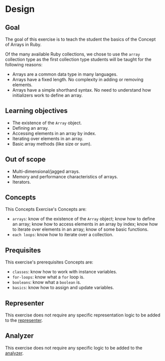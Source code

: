 # Design

## Goal

The goal of this exercise is to teach the student the basics of the Concept of Arrays in Ruby.

Of the many available Ruby collections, we chose to use the `array` collection type as the first collection type students will be taught for the following reasons:

- Arrays are a common data type in many languages.
- Arrays have a fixed length. No complexity in adding or removing elements.
- Arrays have a simple shorthand syntax. No need to understand how initializers work to define an array.

## Learning objectives

- The existence of the `Array` object.
- Defining an array.
- Accessing elements in an array by index.
- Iterating over elements in an array.
- Basic array methods (like size or sum).

## Out of scope

- Multi-dimensional/jagged arrays.
- Memory and performance characteristics of arrays.
- Iterators.

## Concepts

This Concepts Exercise's Concepts are:

- `arrays`: know of the existence of the `Array` object; know how to define an array; know how to access elements in an array by index; know how to iterate over elements in an array; know of some basic functions.
- `each loops`: know how to iterate over a collection.

## Prequisites

This exercise's prerequisites Concepts are:

- `classes`: know how to work with instance variables.
- `for-loops`: know what a `for` loop is.
- `booleans`: know what a `boolean` is.
- `basics`: know how to assign and update variables.

## Representer

This exercise does not require any specific representation logic to be added to the [representer][representer].

## Analyzer

This exercise does not require any specific logic to be added to the [analyzer][analyzer].

[analyzer]: https://github.com/exercism/ruby-analyzer
[representer]: https://github.com/exercism/ruby-representer
